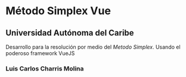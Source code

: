 # Método Simplex Vue
## Universidad Autónoma del Caribe

Desarrollo para la resolución por medio del *Metodo Simplex*. Usando el poderoso framework VueJS

### Luis Carlos Charris Molina

